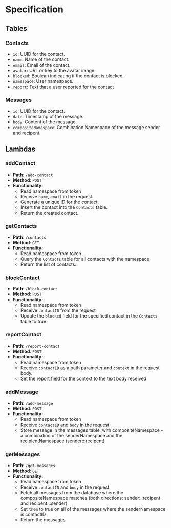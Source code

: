 # Specification

## Tables

### Contacts

- `id`: UUID for the contact.
- `name`: Name of the contact.
- `email`: Email of the contact.
- `avatar`: URL or key to the avatar image.
- `blocked`: Boolean indicating if the contact is blocked.
- `namespace`: User namespace.
- `report`: Text that a user reported for the contact

### Messages

- `id`: UUID for the contact.
- `date`: Timestamp of the message.
- `body`: Content of the message.
- `compositeNamespace`: Combination Namespace of the message sender and recipent.

## Lambdas

### addContact

- **Path**: `/add-contact`
- **Method**: `POST`
- **Functionality:**
  - Read namespace from token
  - Receive `name`, `email` in the request.
  - Generate a unique ID for the contact.
  - Insert the contact into the `Contacts` table.
  - Return the created contact.

### getContacts

- **Path**: `/contacts`
- **Method**: `GET`
- **Functionality:**
  - Read namespace from token
  - Query the `Contacts` table for all contacts with the namespace
  - Return the list of contacts.

### blockContact

- **Path**: `/block-contact`
- **Method**: `POST`
- **Functionality:**
  - Read namespace from token
  - Receive `contactID` from the request
  - Update the `blocked` field for the specified contact in the `Contacts` table to true

### reportContact

- **Path**: `/report-contact`
- **Method**: `POST`
- **Functionality:**
  - Read namespace from token
  - Receive `contactID` as a path parameter and `context` in the request body.
  - Set the report field for the context to the text body received

### addMessage

- **Path**: `/add-message`
- **Method**: `POST`
- **Functionality:**
  - Read namespace from token
  - Receive `contactID` and `body` in the request.
  - Store message in the messages table, with compositeNamespace - a combination of the senderNamespace and the recipientNamespace (sender:::recipent)

### getMessages

- **Path**: `/get-messages`
- **Method**: `GET`
- **Functionality:**
  - Read namespace from token
  - Receive `contactID` and `body` in the request.
  - Fetch all messages from the database where the compositeNamespace matches (both directions: sender:::recipent and recipent:::sender)
  - Set `them` to true on all of the messages where the senderNamespace is contactID
  - Return the messages
